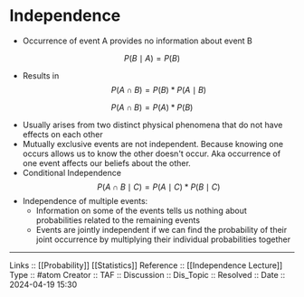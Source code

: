 # Independence

- Occurrence of event A provides no  information about event B

$$
 P(B \mid A) = {P(B)} 
$$
- Results in 
$$
 P(A \cap B) = {P(B)}*{P(A \mid B)} 
$$

$$
P(A \cap B) = P(A) * P(B)
$$

- Usually arises from two distinct physical phenomena that do not have effects on each other
- Mutually exclusive events are not independent. Because knowing one occurs allows us to know the other doesn't occur. Aka occurrence of one event affects our beliefs about the other.
- Conditional Independence
	$$
P(A \cap B \mid C) = P(A \mid C) * P(B \mid C)
$$
- Independence of multiple events:
	- Information on some of the events tells us nothing about probabilities related to the remaining events
	- Events are jointly independent if we can find the probability of their joint occurrence by multiplying their individual probabilities together

---
Links :: [[Probability]] [[Statistics]] 
Reference :: [[Independence Lecture]]
Type :: #atom
Creator ::
TAF ::
Discussion ::
Dis_Topic :: 
Resolved ::
Date :: 2024-04-19 15:30

